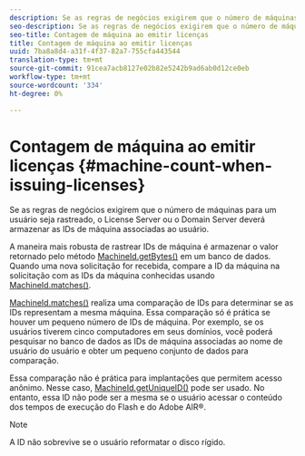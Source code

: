 ```yaml
---
description: Se as regras de negócios exigirem que o número de máquinas para um usuário seja rastreado, o License Server ou o Domain Server deverá armazenar as IDs de máquina associadas ao usuário.
seo-description: Se as regras de negócios exigirem que o número de máquinas para um usuário seja rastreado, o License Server ou o Domain Server deverá armazenar as IDs de máquina associadas ao usuário.
seo-title: Contagem de máquina ao emitir licenças
title: Contagem de máquina ao emitir licenças
uuid: 7ba8a8d4-a31f-4f37-82a7-755cfa443544
translation-type: tm+mt
source-git-commit: 91cea7acb8127e02b82e5242b9ad6ab0d12ce0eb
workflow-type: tm+mt
source-wordcount: '334'
ht-degree: 0%

---
```



# Contagem de máquina ao emitir licenças {#machine-count-when-issuing-licenses}

Se as regras de negócios exigirem que o número de máquinas para um usuário seja rastreado, o License Server ou o Domain Server deverá armazenar as IDs de máquina associadas ao usuário.

A maneira mais robusta de rastrear IDs de máquina é armazenar o valor retornado pelo método [MachineId.getBytes()](https://help.adobe.com/en_US/primetime/api/drm-apis/server/javadocs-flashaccess-pro/com/adobe/flashaccess/sdk/cert/MachineId.html#getBytes()) em um banco de dados. Quando uma nova solicitação for recebida, compare a ID da máquina na solicitação com as IDs da máquina conhecidas usando [MachineId.matches()](https://help.adobe.com/en_US/primetime/api/drm-apis/server/javadocs-flashaccess-pro/com/adobe/flashaccess/sdk/cert/MachineId.html#matches(com.adobe.flashaccess.sdk.cert.MachineId)).

[MachineId.matches()](https://help.adobe.com/en_US/primetime/api/drm-apis/server/javadocs-flashaccess-pro/com/adobe/flashaccess/sdk/cert/MachineId.html#matches(com.adobe.flashaccess.sdk.cert.MachineId)) realiza uma comparação de IDs para determinar se as IDs representam a mesma máquina. Essa comparação só é prática se houver um pequeno número de IDs de máquina. Por exemplo, se os usuários tiverem cinco computadores em seus domínios, você poderá pesquisar no banco de dados as IDs de máquina associadas ao nome de usuário do usuário e obter um pequeno conjunto de dados para comparação.

Essa comparação não é prática para implantações que permitem acesso anônimo. Nesse caso, [MachineId.getUniqueID()](https://help.adobe.com/en_US/primetime/api/drm-apis/server/javadocs-flashaccess-pro/com/adobe/flashaccess/sdk/cert/MachineId.html#getUniqueId()) pode ser usado. No entanto, essa ID não pode ser a mesma se o usuário acessar o conteúdo dos tempos de execução do Flash e do Adobe AIR®.

>[!NOTE]
>
>A ID não sobrevive se o usuário reformatar o disco rígido.